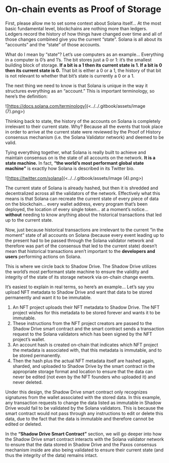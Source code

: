 # On-chain events as Proof of Storage

First, please allow me to set some context about Solana itself… At the most basic fundamental level, blockchains are nothing more than ledgers. Ledgers record the history of how things have changed over time and all of those changes combined give you the current “state”. Solana is all about its “accounts” and the “state” of those accounts.

What do I mean by “state”? Let’s use computers as an example… Everything in a computer is 0’s and 1’s. The bit stores just a 0 or 1: it’s the smallest building block of storage. **If a bit is a 1 then its current state is 1. If a bit is 0 then its current state is 0.** That bit is either a 0 or a 1, the history of that bit is not relevant to whether that bit’s state is currently a 0 or a 1.

The next thing we need to know is that Solana is unique in the way it structures everything as an “account.” This is important terminology, so here’s the definition:

![https://docs.solana.com/terminology](<../../.gitbook/assets/image (7).png>)

Thinking back to state, the history of the accounts on Solana is completely irrelevant to their current state. Why? Because all the events that took place in order to arrive at the current state were reviewed by the Proof of History consensus mechanism (i.e. the Solana Validator network) and deemed to be valid.

Tying everything together, what Solana is really built to achieve and maintain consensus on is the state of all accounts on the network. **It is a state machine.** In fact, **“the world’s most performant global state machine”** is exactly how Solana is described in its Twitter bio.

![https://twitter.com/solana](<../../.gitbook/assets/image (4).png>)

The current state of Solana is already hashed, but then it is shredded and decentralized across all the validators of the network. Effectively what this means is that Solana can recreate the current state of every piece of data on the blockchain… every wallet address, every program that’s been deployed, the location of every single token… at a moment’s notice… **without** needing to know anything about the historical transactions that led up to the current state.

Now, just because historical transactions are irrelevant to the current “in the moment” state of all accounts on Solana (because every event leading up to the present had to be passed through the Solana validator network and therefore was part of the consensus that led to the current state) doesn’t mean that historical transactions aren’t important to the **developers and users** performing actions on Solana.

This is where we circle back to Shadow Drive. The Shadow Drive utilizes the world’s most performant state machine to ensure the validity and integrity of the state of its storage network via on-chain change events.

It’s easiest to explain in real terms, so here’s an example… Let’s say you upload NFT metadata to Shadow Drive and want that data to be stored permanently and want it to be immutable.

1. An NFT project uploads their NFT metadata to Shadow Drive. The NFT project wishes for this metadata to be stored forever and wants it to be immutable.
2. These instructions from the NFT project creators are passed to the Shadow Drive smart contract and the smart contract sends a transaction request to the Solana validators which has been signed by the NFT project’s wallet.
3. An account hash is created on-chain that indicates which NFT project the metadata is associated with, that this metadata is immutable, and to be stored permanently.
4. Then the hash plus the actual NFT metadata itself are hashed again, sharded, and uploaded to Shadow Drive by the smart contract in the appropriate storage format and location to ensure that the data can never be edited (not even by the NFT founders who uploaded it) and never deleted.

Under this design, the Shadow Drive smart contract only recognizes signatures from the wallet associated with the stored data. In this example, any transaction requests to change the data listed as immutable in Shadow Drive would fail to be validated by the Solana validators. This is because the smart contract would not pass through any instructions to edit or delete this data, due to the fact that the data is immutable and therefore cannot be edited or deleted.

In the **“Shadow Drive Smart Contract”** section, we will go deeper into how the Shadow Drive smart contract interacts with the Solana validator network to ensure that the data stored in Shadow Drive and the Paxos consensus mechanism inside are also being validated to ensure their current state (and thus the integrity of the data) remains intact.
